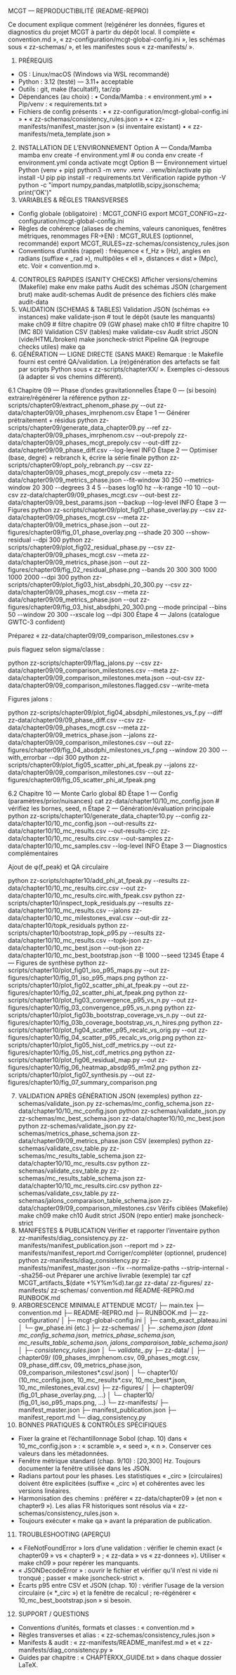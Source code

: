MCGT — REPRODUCTIBILITÉ (README-REPRO)

Ce document explique comment (re)générer les données, figures et diagnostics du projet MCGT à partir du dépôt local. Il complète « convention.md », « zz-configuration/mcgt-global-config.ini », les schémas sous « zz-schemas/ », et les manifestes sous « zz-manifests/ ».

1. PRÉREQUIS

* OS : Linux/macOS (Windows via WSL recommandé)
* Python : 3.12 (testé) — 3.11+ acceptable
* Outils : git, make (facultatif), tar/zip
* Dépendances (au choix) :
  • Conda/Mamba : « environment.yml »
  • Pip/venv : « requirements.txt »
* Fichiers de config présents :
  • « zz-configuration/mcgt-global-config.ini »
  • « zz-schemas/consistency\_rules.json »
  • « zz-manifests/manifest\_master.json » (si inventaire existant)
  • « zz-manifests/meta\_template.json »

2. INSTALLATION DE L’ENVIRONNEMENT
   Option A — Conda/Mamba
   mamba env create -f environment.yml  # ou conda env create -f environment.yml
   conda activate mcgt
   Option B — Environnement virtuel Python (venv + pip)
   python3 -m venv .venv
   . .venv/bin/activate
   pip install -U pip
   pip install -r requirements.txt
   Vérification rapide
   python -V
   python -c "import numpy,pandas,matplotlib,scipy,jsonschema; print('OK')"
3. VARIABLES \& RÈGLES TRANSVERSES

* Config globale (obligatoire) : MCGT\_CONFIG
  export MCGT\_CONFIG=zz-configuration/mcgt-global-config.ini
* Règles de cohérence (aliases de chemins, valeurs canoniques, fenêtres métriques, renommages FR→EN) : MCGT\_RULES (optionnel, recommandé)
  export MCGT\_RULES=zz-schemas/consistency\_rules.json
* Conventions d’unités (rappel) : fréquence « f\_Hz » (Hz), angles en radians (suffixe « \_rad »), multipôles « ell », distances « dist » (Mpc), etc. Voir « convention.md ».

4. CONTROLES RAPIDES (SANITY CHECKS)
   Afficher versions/chemins (Makefile)
   make env
   make paths
   Audit des schémas JSON (chargement brut)
   make audit-schemas
   Audit de présence des fichiers clés
   make audit-data
5. VALIDATION (SCHEMAS \& TABLES)
   Validation JSON (schémas ↔ instances)
   make validate-json           # tout le dépôt (saute les manquants)
   make ch09                    # filtre chapitre 09 (GW phase)
   make ch10                    # filtre chapitre 10 (MC 8D)
   Validation CSV (tables)
   make validate-csv
   Audit strict JSON (vide/HTML/broken)
   make jsoncheck-strict
   Pipeline QA (regroupe checks utiles)
   make qa
6. GÉNÉRATION — LIGNE DIRECTE (SANS MAKE)
   Remarque : le Makefile fourni est centré QA/validation. La (re)génération des artefacts se fait par scripts Python sous « zz-scripts/chapterXX/ ». Exemples ci-dessous (à adapter si vos chemins diffèrent).

6.1 Chapitre 09 — Phase d’ondes gravitationnelles
Étape 0 — (si besoin) extraire/régénérer la référence
python zz-scripts/chapter09/extract\_phenom\_phase.py 
--out zz-data/chapter09/09\_phases\_imrphenom.csv
Étape 1 — Générer prétraitement + résidus
python zz-scripts/chapter09/generate\_data\_chapter09.py 
--ref zz-data/chapter09/09\_phases\_imrphenom.csv 
--out-prepoly zz-data/chapter09/09\_phases\_mcgt\_prepoly.csv 
--out-diff    zz-data/chapter09/09\_phase\_diff.csv 
--log-level INFO
Étape 2 — Optimiser (base, degré) + rebranch k, écrire la série finale
python zz-scripts/chapter09/opt\_poly\_rebranch.py 
--csv zz-data/chapter09/09\_phases\_mcgt\_prepoly.csv 
--meta zz-data/chapter09/09\_metrics\_phase.json 
--fit-window 30 250 --metrics-window 20 300 
--degrees 3 4 5 --bases log10 hz --k-range -10 10 
--out-csv  zz-data/chapter09/09\_phases\_mcgt.csv 
--out-best zz-data/chapter09/09\_best\_params.json 
--backup --log-level INFO
Étape 3 — Figures
python zz-scripts/chapter09/plot\_fig01\_phase\_overlay.py 
--csv  zz-data/chapter09/09\_phases\_mcgt.csv 
--meta zz-data/chapter09/09\_metrics\_phase.json 
--out  zz-figures/chapter09/fig\_01\_phase\_overlay.png 
--shade 20 300 --show-residual --dpi 300
python zz-scripts/chapter09/plot\_fig02\_residual\_phase.py 
--csv  zz-data/chapter09/09\_phases\_mcgt.csv 
--meta zz-data/chapter09/09\_metrics\_phase.json 
--out  zz-figures/chapter09/fig\_02\_residual\_phase.png 
--bands 20 300 300 1000 1000 2000 --dpi 300
python zz-scripts/chapter09/plot\_fig03\_hist\_absdphi\_20\_300.py 
--csv  zz-data/chapter09/09\_phases\_mcgt.csv 
--meta zz-data/chapter09/09\_metrics\_phase.json 
--out  zz-figures/chapter09/fig\_03\_hist\_absdphi\_20\_300.png 
--mode principal --bins 50 --window 20 300 --xscale log --dpi 300
Étape 4 — Jalons (catalogue GWTC-3 confident)

Préparez « zz-data/chapter09/09\_comparison\_milestones.csv »

puis flaguez selon sigma/classe :

python zz-scripts/chapter09/flag\_jalons.py 
--csv  zz-data/chapter09/09\_comparison\_milestones.csv 
--meta zz-data/chapter09/09\_comparison\_milestones.meta.json 
--out-csv zz-data/chapter09/09\_comparison\_milestones.flagged.csv 
--write-meta

Figures jalons :

python zz-scripts/chapter09/plot\_fig04\_absdphi\_milestones\_vs\_f.py 
--diff   zz-data/chapter09/09\_phase\_diff.csv 
--csv    zz-data/chapter09/09\_phases\_mcgt.csv 
--meta   zz-data/chapter09/09\_metrics\_phase.json 
--jalons zz-data/chapter09/09\_comparison\_milestones.csv 
--out    zz-figures/chapter09/fig\_04\_absdphi\_milestones\_vs\_f.png 
--window 20 300 --with\_errorbar --dpi 300
python zz-scripts/chapter09/plot\_fig05\_scatter\_phi\_at\_fpeak.py 
--jalons zz-data/chapter09/09\_comparison\_milestones.csv 
--out    zz-figures/chapter09/fig\_05\_scatter\_phi\_at\_fpeak.png

6.2 Chapitre 10 — Monte Carlo global 8D
Étape 1 — Config (paramètres/prior/nuisances)
cat zz-data/chapter10/10\_mc\_config.json   # vérifiez les bornes, seed, n
Étape 2 — Génération/évaluation principale
python zz-scripts/chapter10/generate\_data\_chapter10.py 
--config zz-data/chapter10/10\_mc\_config.json 
--out-results zz-data/chapter10/10\_mc\_results.csv 
--out-results-circ zz-data/chapter10/10\_mc\_results.circ.csv 
--out-samples zz-data/chapter10/10\_mc\_samples.csv 
--log-level INFO
Étape 3 — Diagnostics complémentaires

Ajout de φ(f\_peak) et QA circulaire

python zz-scripts/chapter10/add\_phi\_at\_fpeak.py 
--results zz-data/chapter10/10\_mc\_results.circ.csv 
--out     zz-data/chapter10/10\_mc\_results.circ.with\_fpeak.csv
python zz-scripts/chapter10/inspect\_topk\_residuals.py 
--results zz-data/chapter10/10\_mc\_results.csv 
--jalons  zz-data/chapter10/10\_mc\_milestones\_eval.csv 
--out-dir zz-data/chapter10/topk\_residuals
python zz-scripts/chapter10/bootstrap\_topk\_p95.py 
--results zz-data/chapter10/10\_mc\_results.csv 
--topk-json zz-data/chapter10/10\_mc\_best.json 
--out-json  zz-data/chapter10/10\_mc\_best\_bootstrap.json 
--B 1000 --seed 12345
Étape 4 — Figures de synthèse
python zz-scripts/chapter10/plot\_fig01\_iso\_p95\_maps.py        --out zz-figures/chapter10/fig\_01\_iso\_p95\_maps.png
python zz-scripts/chapter10/plot\_fig02\_scatter\_phi\_at\_fpeak.py --out zz-figures/chapter10/fig\_02\_scatter\_phi\_at\_fpeak.png
python zz-scripts/chapter10/plot\_fig03\_convergence\_p95\_vs\_n.py --out zz-figures/chapter10/fig\_03\_convergence\_p95\_vs\_n.png
python zz-scripts/chapter10/plot\_fig03b\_bootstrap\_coverage\_vs\_n.py --out zz-figures/chapter10/fig\_03b\_coverage\_bootstrap\_vs\_n\_hires.png
python zz-scripts/chapter10/plot\_fig04\_scatter\_p95\_recalc\_vs\_orig.py --out zz-figures/chapter10/fig\_04\_scatter\_p95\_recalc\_vs\_orig.png
python zz-scripts/chapter10/plot\_fig05\_hist\_cdf\_metrics.py     --out zz-figures/chapter10/fig\_05\_hist\_cdf\_metrics.png
python zz-scripts/chapter10/plot\_fig06\_residual\_map.py         --out zz-figures/chapter10/fig\_06\_heatmap\_absdp95\_m1m2.png
python zz-scripts/chapter10/plot\_fig07\_synthesis.py            --out zz-figures/chapter10/fig\_07\_summary\_comparison.png

7. VALIDATION APRÈS GÉNÉRATION
   JSON (exemples)
   python zz-schemas/validate\_json.py zz-schemas/mc\_config\_schema.json      zz-data/chapter10/10\_mc\_config.json
   python zz-schemas/validate\_json.py zz-schemas/mc\_best\_schema.json        zz-data/chapter10/10\_mc\_best.json
   python zz-schemas/validate\_json.py zz-schemas/metrics\_phase\_schema.json  zz-data/chapter09/09\_metrics\_phase.json
   CSV (exemples)
   python zz-schemas/validate\_csv\_table.py zz-schemas/mc\_results\_table\_schema.json          zz-data/chapter10/10\_mc\_results.csv
   python zz-schemas/validate\_csv\_table.py zz-schemas/mc\_results\_table\_schema.json          zz-data/chapter10/10\_mc\_results.circ.csv
   python zz-schemas/validate\_csv\_table.py zz-schemas/jalons\_comparaison\_table\_schema.json  zz-data/chapter09/09\_comparison\_milestones.csv
   Vérifs ciblées (Makefile)
   make ch09
   make ch10
   Audit strict JSON (repo entier)
   make jsoncheck-strict
8. MANIFESTES \& PUBLICATION
   Vérifier et rapporter l’inventaire
   python zz-manifests/diag\_consistency.py 
   zz-manifests/manifest\_publication.json 
   --report md > zz-manifests/manifest\_report.md
   Corriger/compléter (optionnel, prudence)
   python zz-manifests/diag\_consistency.py 
   zz-manifests/manifest\_master.json 
   --fix --normalize-paths --strip-internal --sha256-out
   Préparer une archive livrable (exemple)
   tar czf MCGT\_artifacts\_$(date +%Y%m%d).tar.gz 
   zz-data/ zz-figures/ zz-manifests/ zz-schemas/ 
   convention.md README-REPRO.md RUNBOOK.md
9. ARBORESCENCE MINIMALE ATTENDUE
   MCGT/
   ├─ main.tex
   ├─ convention.md
   ├─ README-REPRO.md
   ├─ RUNBOOK.md
   ├─ zz-configuration/
   │  ├─ mcgt-global-config.ini
   │  ├─ camb\_exact\_plateau.ini
   │  └─ gw\_phase.ini (etc.)
   ├─ zz-schemas/
   │  ├─ *.schema.json (dont mc\_config\_schema.json, metrics\_phase\_schema.json, mc\_results\_table\_schema.json, jalons\_comparaison\_table\_schema.json)
   │  ├─ consistency\_rules.json
   │  └─ validate\_*.py
   ├─ zz-data/
   │  ├─ chapter09/ (09\_phases\_imrphenom.csv, 09\_phases\_mcgt.csv, 09\_phase\_diff.csv, 09\_metrics\_phase.json, 09\_comparison\_milestones\*.csv/.json)
   │  └─ chapter10/ (10\_mc\_config.json, 10\_mc\_results\*.csv, 10\_mc\_best\*.json, 10\_mc\_milestones\_eval.csv)
   ├─ zz-figures/
   │  ├─ chapter09/ (fig\_01\_phase\_overlay.png, …)
   │  └─ chapter10/ (fig\_01\_iso\_p95\_maps.png, …)
   └─ zz-manifests/
   ├─ manifest\_master.json
   ├─ manifest\_publication.json
   ├─ manifest\_report.md
   └─ diag\_consistency.py
10. BONNES PRATIQUES \& CONTRÔLES SPÉCIFIQUES

* Fixer la graine et l’échantillonnage Sobol (chap. 10) dans « 10\_mc\_config.json » : « scramble », « seed », « n ». Conserver ces valeurs dans les métadonnées.
* Fenêtre métrique standard (chap. 9/10) : \[20,300] Hz. Toujours documenter la fenêtre utilisée dans les JSON.
* Radians partout pour les phases. Les statistiques « \_circ » (circulaires) doivent être explicitées (suffixe « \_circ ») et cohérentes avec les versions linéaires.
* Harmonisation des chemins : préférer « zz-data/chapter09 » (et non « chapter9 »). Les alias FR historiques sont résolus via « zz-schemas/consistency\_rules.json ».
* Toujours exécuter « make qa » avant la préparation de publication.

11. TROUBLESHOOTING (APERÇU)

* « FileNotFoundError » lors d’une validation : vérifier le chemin exact (« chapter09 » vs « chapter9 » ; « zz-data » vs « zz-donnees »). Utiliser « make ch09 » pour repérer les manquants.
* « JSONDecodeError » : ouvrir le fichier et vérifier qu’il n’est ni vide ni tronqué ; passer « make jsoncheck-strict ».
* Écarts p95 entre CSV et JSON (chap. 10) : vérifier l’usage de la version circulaire (« \*\_circ ») et la fenêtre de recalcul ; re-régénérer « 10\_mc\_best\_bootstrap.json » si besoin.

12. SUPPORT / QUESTIONS

* Conventions d’unités, formats et classes : « convention.md »
* Règles transverses et alias : « zz-schemas/consistency\_rules.json »
* Manifests \& audit : « zz-manifests/README\_manifest.md » et « zz-manifests/diag\_consistency.py »
* Guides par chapitre : « CHAPTERXX\_GUIDE.txt » dans chaque dossier LaTeX.
